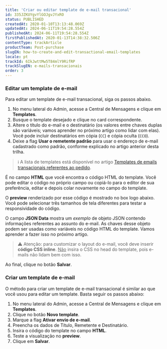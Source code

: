 ```yaml
---
title: 'Criar ou editar template de e-mail transacional'
id: 335JZKUYgvYlGOJgvJYxRO
status: PUBLISHED
createdAt: 2020-01-10T13:13:48.069Z
updatedAt: 2024-06-11T19:54:28.554Z
publishedAt: 2024-06-11T19:54:28.554Z
firstPublishedAt: 2020-01-13T14:38:32.506Z
contentType: trackArticle
productTeam: Post-purchase
slugEN: how-to-create-and-edit-transactional-email-templates
locale: pt
trackId: 6IkJwttMw5T84mlY9RifRP
trackSlugEN: e-mails-transacionais
order: 3
---
```


### Editar um template de e-mail

Para editar um template de e-mail transacional, siga os passos abaixo.

1. No menu lateral do Admin, acesse a Central de Mensagens e clique em __Templates__.
2. Busque o template desejado e clique no card correspondente.
3. Altere o título do e-mail e o destinatário (os valores entre chaves duplas são variáveis; vamos aprender no próximo artigo como lidar com elas). Você pode incluir destinatários em cópia (`CC`) e cópia oculta (`CCO`).
4. Deixe a flag __Usar o remetente padrão__ para usar o endereço de e-mail cadastrado como padrão, conforme explicado no artigo anterior desta trilha.

> ℹ️ A lista de templates está disponível no artigo [Templates de emails transacionais referentes ao pedido](/pt/tutorial/templates-de-emails-transacionais--3g2S2kqBOoSGcCaqMYK2my).

É no campo __HTML__ que você encontra o código HTML do template. Você pode editar o código no próprio campo ou copiá-lo para o editor de sua preferência, editar e depois colar novamente no campo do template.

O __preview__ renderizado por esse código é mostrado no box logo abaixo. Você pode selecionar três tamanhos de tela diferentes para testar a responsividade do código.

O campo __JSON Data__ mostra um *exemplo* de objeto JSON contendo informações referentes ao assunto do e-mail. As chaves desse objeto podem ser usadas como variáveis no código HTML do template. Vamos aprender a fazer isso no próximo artigo.

> ⚠️ Atenção: para customizar o layout do e-mail, você deve inserir **código CSS inline**. <u>Não</u> insira o CSS no head do template, pois e-mails não lidam bem com isso.

Ao final, clique no botão __Salvar__.

### Criar um template de e-mail

O método para criar um template de e-mail transacional é similar ao que você usou para editar um template. Basta seguir os passos abaixo:

1. No menu lateral do Admin, acesse a Central de Mensagens e clique em __Templates__.
2. Clique no botão __Novo template__.
3. Marque a flag __Ativar envio de e-mail__.
4. Preencha os dados de Título, Remetente e Destinatário.
5. Insira o código do template no campo __HTML__.
6. Teste a visualização no __preview__.
7. Clique em __Salvar__.

